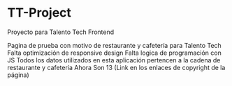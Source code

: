 # TT-Project
Proyecto para Talento Tech Frontend

Pagina de prueba con motivo de restaurante y cafetería para Talento Tech
Falta optimización de responsive design
Falta logica de programación con JS
Todos los datos utilizados en esta aplicación pertencen a la cadena de restaurante y cafetería Ahora Son 13 (Link en los enlaces de copyright de la página)
